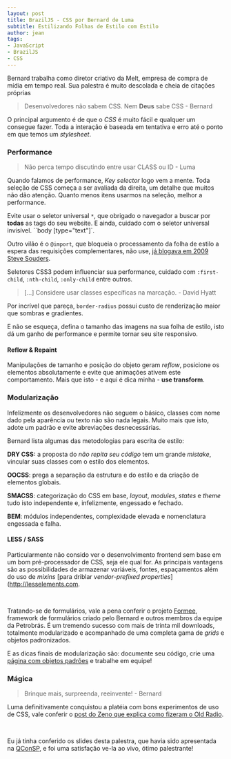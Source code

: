 ```yaml
---
layout: post
title: BrazilJS - CSS por Bernard de Luma
subtitle: Estilizando Folhas de Estilo com Estilo
author: jean
tags:
- JavaScript
- BrazilJS
- CSS
---
```


Bernard trabalha como diretor criativo da Melt, empresa de compra de mídia em tempo real. Sua palestra é muito descolada e cheia de citações próprias

> Desenvolvedores não sabem CSS. Nem **Deus** sabe CSS - Bernard

O principal argumento é de que o *CSS* é muito fácil e qualquer um consegue fazer. Toda a interação é baseada em tentativa e erro até o ponto em que temos um *stylesheet*.

### Performance

> Não perca tempo discutindo entre usar CLASS ou ID - Luma

Quando falamos de performance, *Key selector* logo vem a mente. Toda seleção de CSS começa a ser avaliada da direita, um detalhe que muitos não dão atenção. Quanto menos itens usarmos na seleção, melhor a performance.

Evite usar o seletor universal `*`, que obrigado o navegador a buscar por **todas** as tags do seu website. E ainda, cuidado com o seletor universal invisível. ``body [type="text"]`.

Outro vilão é o `@import`, que bloqueia o processamento da folha de estilo a espera das requisições complementares, não use, [já blogava em 2009 Steve Souders](http://www.stevesouders.com/blog/2009/04/09/dont-use-import).

Seletores CSS3 podem influenciar sua performance, cuidado com `:first-child`, `:nth-child`, `:only-child` entre outros. 

> [...] Considere usar classes específicas na marcação. - David Hyatt

Por incrível que pareça, `border-radius` possui custo de renderização maior que sombras e gradientes.

E não se esqueça, defina o tamanho das imagens na sua folha de estilo, isto dá um ganho de performance e permite tornar seu site responsivo.

#### Reflow & Repaint

Manipulações de tamanho e posição do objeto geram *reflow*, posicione os elementos absolutamente e evite que animações ativem este comportamento. Mais que isto - e aqui é dica minha - **use transform**.

### Modularização

Infelizmente os desenvolvedores não seguem o básico, classes com nome dado pela aparência ou texto não são nada legais. Muito mais que isto, adote um padrão e evite abreviações desnecessárias.

Bernard lista algumas das metodologias para escrita de estilo:

**DRY CSS:** a proposta do *não repita seu código* tem um grande *mistake*, vincular suas classes com o estilo dos elementos.

**OOCSS**: prega a separação da estrutura e do estilo e da criação de elementos globais.

**SMACSS**: categorização do CSS em base, *layout*, *modules*, *states* e *theme* tudo isto independente e, infelizmente, engessado e fechado.

**BEM**: módulos independentes, complexidade elevada e nomenclatura engessada e falha.

#### LESS / SASS

Particularmente não consido ver o desenvolvimento frontend sem base em um bom pré-processador de CSS, seja ele qual for. As principais vantagens são as possibilidades de armazenar variáveis, fontes, espaçamentos além do uso de *mixins* [para driblar *vendor-prefixed properties*](http://lesselements.com.

<br>

Tratando-se de formulários, vale a pena conferir o projeto [Formee](http://formee.org/), framework de formulários criado pelo Bernard e outros membros da equipe da Petrobrás. É um tremendo sucesso com mais de trinta mil downloads, totalmente modularizado e acompanhado de uma completa gama de *grids* e objetos padronizados.

E as dicas finais de modularização são: documente seu código, crie uma [página com objetos padrões](http://twitter.github.com/bootstrap/base-css.html) e trabalhe em equipe!

### Mágica

> Brinque mais, surpreenda, reeinvente! - Bernard

Luma definitivamente conquistou a platéia com bons experimentos de uso de CSS, vale conferir o [post do Zeno que explica como fizeram o Old Radio](http://blog.zenorocha.com/post/27569632629/como-fizemos-o-oldradio). 

<br>

Eu já tinha conferido os slides desta palestra, que havia sido apresentada na [QConSP](http://qconsp.com), e foi uma satisfação ve-la ao vivo, ótimo palestrante!